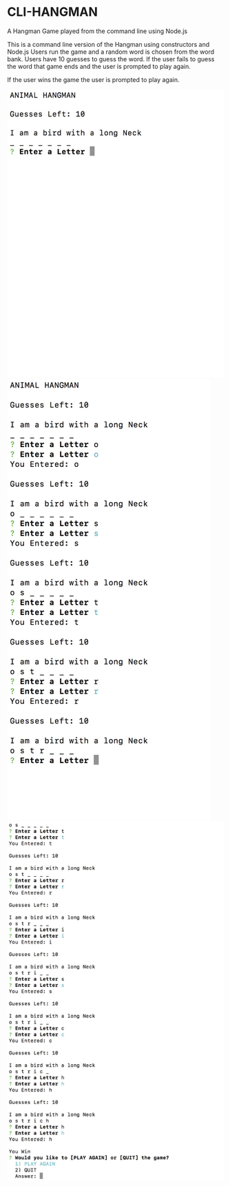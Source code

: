 # CLI-HANGMAN
A Hangman Game played from the command line using Node.js

This is a command line version of the Hangman using constructors and Node.js
Users run the game and a random word is chosen from the word bank.  Users
have 10 guesses to guess the word.  If the user fails to guess the word that game ends
and the user is prompted to play again.  

If the user wins the game the user is prompted to play again.



![](assets/images/readme1.jpg)
![](assets/images/readme2.jpg)
![](assets/images/readme3.jpg)
